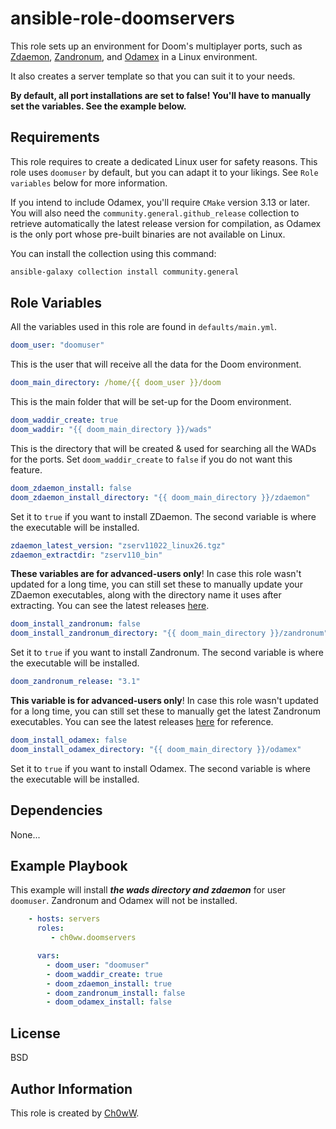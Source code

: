 ansible-role-doomservers
========================

This role sets up an environment for Doom's multiplayer ports, such as [Zdaemon](https://zdaemon.org), [Zandronum](https://zandronum.com), and [Odamex](https://odamex.net) in a Linux environment.

It also creates a server template so that you can suit it to your needs.

**By default, all port installations are set to false! You'll have to manually set the variables. See the example below.**

Requirements
------------

This role requires to create a dedicated Linux user for safety reasons. This role uses `doomuser` by default, but you can adapt it to your likings. See `Role variables` below for more information.

If you intend to include Odamex, you'll require `CMake` version 3.13 or later. You will also need the `community.general.github_release` collection to retrieve automatically the latest release version for compilation, as Odamex is the only port whose pre-built binaries are not available on Linux.

You can install the collection using this command:

```bash
ansible-galaxy collection install community.general
```

Role Variables
--------------

All the variables used in this role are found in `defaults/main.yml`.

```yml
doom_user: "doomuser"
```

This is the user that will receive all the data for the Doom environment.

```yml
doom_main_directory: /home/{{ doom_user }}/doom
```

This is the main folder that will be set-up for the Doom environment.

```yml
doom_waddir_create: true
doom_waddir: "{{ doom_main_directory }}/wads"
```

This is the directory that will be created & used for searching all the WADs for the ports. Set `doom_waddir_create` to `false` if you do not want this feature.

```yml
doom_zdaemon_install: false
doom_zdaemon_install_directory: "{{ doom_main_directory }}/zdaemon"
```

Set it to `true` if you want to install ZDaemon. The second variable is where the executable will be installed.

```yml
zdaemon_latest_version: "zserv11022_linux26.tgz"
zdaemon_extractdir: "zserv110_bin"
```

**These variables are for advanced-users only**! In case this role wasn't updated for a long time, you can still set these to manually update your ZDaemon executables, along with the directory name it uses after extracting. You can see the latest releases [here](https://downloads.zdaemon.org/).

```yml
doom_install_zandronum: false
doom_install_zandronum_directory: "{{ doom_main_directory }}/zandronum"
```

Set it to `true` if you want to install Zandronum. The second variable is where the executable will be installed.

```yml
doom_zandronum_release: "3.1"
```

**This variable is for advanced-users only**! In case this role wasn't updated for a long time, you can still set these to manually get the latest Zandronum executables. You can see the latest releases [here](https://zandronum.com/downloads/) for reference.

```yml
doom_install_odamex: false
doom_install_odamex_directory: "{{ doom_main_directory }}/odamex"
```

Set it to `true` if you want to install Odamex. The second variable is where the executable will be installed.

Dependencies
------------

None...

Example Playbook
----------------

This example will install *__the wads directory and zdaemon__* for user `doomuser`. Zandronum and Odamex will not be installed.

```yml
    - hosts: servers
      roles:
         - ch0ww.doomservers

      vars:
        - doom_user: "doomuser"
        - doom_waddir_create: true
        - doom_zdaemon_install: true
        - doom_zandronum_install: false
        - doom_odamex_install: false
```
License
-------

BSD

Author Information
------------------

This role is created by [Ch0wW](https://ch0ww.fr).
